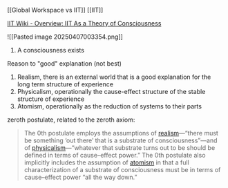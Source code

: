 [[Global Workspace vs IIT]]
[[IIT]]


[IIT Wiki - Overview: IIT As a Theory of Consciousness](https://www.iit.wiki/overview)

![[Pasted image 20250407003354.png]]


1. A consciousness exists

Reason to "good" explanation (not best)

1. Realism, there is an external world that is a good explanation for the long term structure of experience
2. Physicalism, operationally the cause-effect structure of the stable structure of experience
3. Atomism, operationally as the reduction of systems to their parts


zeroth postulate, related to the zeroth axiom: 


> The 0th postulate employs the assumptions of [realism](https://www.iit.wiki/glossary#h.2v5fky6ntlfw)—“there must be something ‘out there’ that is a substrate of consciousness”—and of [physicalism](https://www.iit.wiki/glossary#h.jtbdxiwp9igh)—“whatever that substrate turns out to be should be defined in terms of cause–effect power.” The 0th postulate also implicitly includes the assumption of [atomism](https://www.iit.wiki/glossary#h.rnq3v27h92i6) in that a full characterization of a substrate of consciousness must be in terms of cause–effect power “all the way down.”